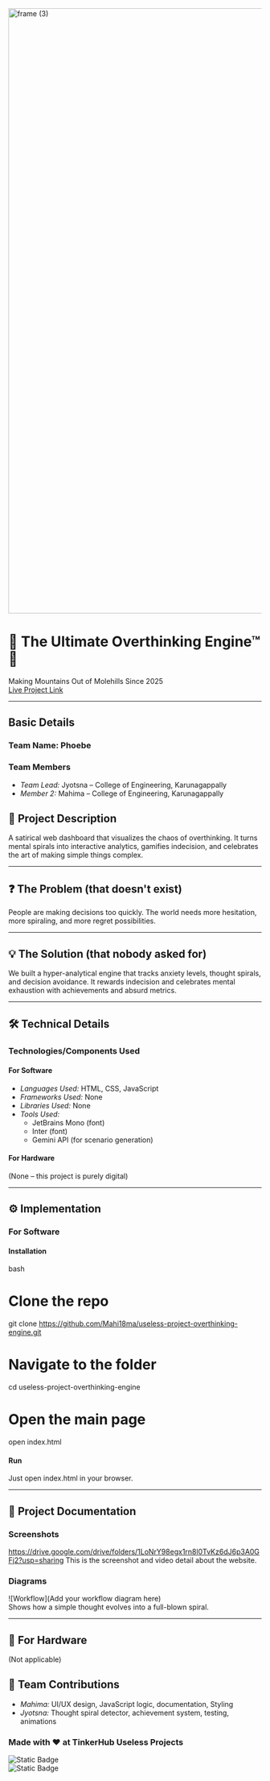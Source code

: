 <img width="3188" height="1202" alt="frame (3)" src="https://github.com/user-attachments/assets/517ad8e9-ad22-457d-9538-a9e62d137cd7" />


# 🧠 The Ultimate Overthinking Engine™ 🎯  
Making Mountains Out of Molehills Since 2025  
[Live Project Link](https://mahi18ma.github.io/useless-project-overthinking-engine/)

---

## Basic Details  
### Team Name: Phoebe

### Team Members  
- *Team Lead:* Jyotsna – College of Engineering, Karunagappally
- *Member 2:* Mahima – College of Engineering, Karunagappally


## 📘 Project Description  
A satirical web dashboard that visualizes the chaos of overthinking. It turns mental spirals into interactive analytics, gamifies indecision, and celebrates the art of making simple things complex.

---

## ❓ The Problem (that doesn't exist)  
People are making decisions too quickly. The world needs more hesitation, more spiraling, and more regret possibilities.

---

## 💡 The Solution (that nobody asked for)  
We built a hyper-analytical engine that tracks anxiety levels, thought spirals, and decision avoidance. It rewards indecision and celebrates mental exhaustion with achievements and absurd metrics.

---

## 🛠 Technical Details  

### Technologies/Components Used  

#### For Software  
- *Languages Used:* HTML, CSS, JavaScript  
- *Frameworks Used:* None  
- *Libraries Used:* None  
- *Tools Used:*  
  - JetBrains Mono (font)  
  - Inter (font)  
  - Gemini API (for scenario generation)

#### For Hardware  
(None – this project is purely digital)

---

## ⚙ Implementation  

### For Software  

#### Installation  
bash
# Clone the repo
git clone https://github.com/Mahi18ma/useless-project-overthinking-engine.git

# Navigate to the folder
cd useless-project-overthinking-engine

# Open the main page
open index.html


#### Run  
Just open index.html in your browser.

---

## 📸 Project Documentation  

### Screenshots  
https://drive.google.com/drive/folders/1LoNrY98egx1rn8l0TvKz6dJ6p3A0GFj2?usp=sharing
This is the screenshot and video detail about the website.

### Diagrams  
![Workflow](Add your workflow diagram here)  
Shows how a simple thought evolves into a full-blown spiral.

---

## 🔌 For Hardware  
(Not applicable)

## 👥 Team Contributions  
- *Mahima:* UI/UX design, JavaScript logic, documentation, Styling
- *Jyotsna:* Thought spiral detector, achievement system, testing, animations
  


### Made with ❤ at TinkerHub Useless Projects  

![Static Badge](https://img.shields.io/badge/TinkerHub-24?color=%23000000&link=https%3A%2F%2Fwww.tinkerhub.org%2F)  
![Static Badge](https://img.shields.io/badge/UselessProjects--25-25?link=https%3A%2F%2Fwww.tinkerhub.org%2Fevents%2FQ2Q1TQKX6Q%2FUseless%2520Projects)
